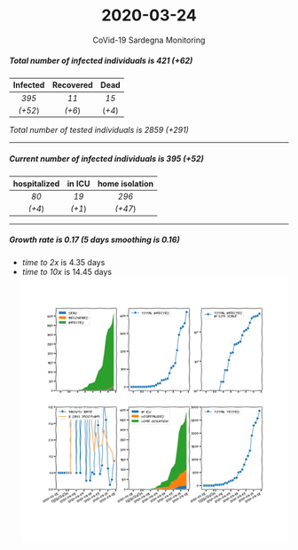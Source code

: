 <div align='center'>

# 2020-03-24
CoVid-19 Sardegna Monitoring
</div>

##### Total number of infected individuals is 421 (+62)
Infected | Recovered | Dead
:---: | :---: | :---:
*395* | *11* | *15*
*(+52*) | *(+6*) | (*+4*)

*Total number of tested individuals is 2859 (+291)*
***
##### Current number of infected individuals is 395 (+52)
hospitalized | in ICU | home isolation
:---: | :---: | :---:
*80* |*19* |*296*
*(+4*) |*(+1*) |*(+47*)
***
##### Growth rate is 0.17 (5 days smoothing is 0.16)
- *time to 2x* is 4.35 days
- *time to 10x* is 14.45 days
![stats][stats]

[stats]: stats_Sardegna.png
